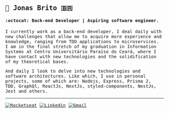
<samp>
  
## :crystal_ball: Jonas Brito :brazil:

#### :octocat: Back-end Developer | Aspiring software engineer.

I currently work as a back-end developer, I deal daily with new challenges that allow me to acquire more experience and knowledge, ranging from TDD applications to microservices. I am in the final stretch of my graduation in Information Systems at Centro Universitário Paraíso do Ceará, where I have contact with new technologies and the solidification of my theoretical bases.

And daily I look to delve into new technologies and software architectures. Like which, I use in personal projects, some of which are: Nodejs, Express, Prisma 2, TDD, GraphQl, ReactJs, NextJs, styled-components, NestJs, Jest and others.
</samp>
<br/>

---

[![Rocketseat](https://img.shields.io/badge/-Rocketseat%20Profile-58a6ff?style=flat-square&labelColor=58a6ff&logoColor=white&link=https://app.rocketseat.com.br/me/fallying)](https://app.rocketseat.com.br/me/fallying)
[![Linkedin](https://img.shields.io/badge/-Jonas%20Brito-58a6ff?style=flat-square&logo=Linkedin&logoColor=white&link=https://www.linkedin.com/in/jonasexplore)](https://www.linkedin.com/in/jonasexplore) 
[![Gmail](https://img.shields.io/badge/-jonasexplore@gmail.com-58a6ff?style=flat-square&logo=Gmail&logoColor=white&link=mailto:jonasexplore@gmail.com)](mailto:jonasexplore@gmail.com)
